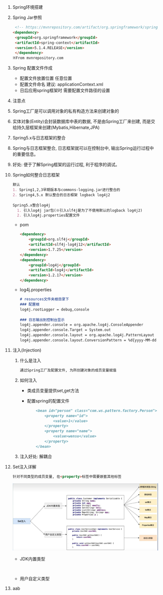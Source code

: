 1. Spring环境搭建

  1. Spring Jar参照

     ```markdown
      <!-- https://mvnrepository.com/artifact/org.springframework/spring-context -->
     <dependency>
      <groupId>org.springframework</groupId>
      <artifactId>spring-context</artifactId>
      <version>5.1.4.RELEASE</version>
      </dependency>
     ※From mvnrepository.com
     ```
  2. Spring 配置文件作成
     - 配置文件放置位置  任意位置
     - 配置文件命名 建议: applicationContext.xml
     - 日后应用spring框架时 需要配置文件路径的设置

2. 注意点

  1. Spring工厂是可以调用对象的私有构造方法来创建对象的
  2. 实体对象(Entity)会封装数据库中表的数据, 不是由Spring工厂来创建,  而是交给持久层框架来创建(Mybatis,Hibernate,JPA)

3. Spring5.x与日志框架的整合

  1. Spring与日志框架整合, 日志框架就可以在控制台中, 输出Spring运行过程中的重要信息。

  2. 好处: 便于了解Spring框架的运行过程, 利于程序的调试。

  3. Spring如何整合日志框架

     ~~~markdown
     默认
     1. Spring1,2,3早期版本与commons-logging.jar进行整合的
     2. Spring4,5.x 默认整合的日志框架 logback log4j2
     
     Spring5.x整合log4j
       1. 引入log4j jar包(※引入slf4j是为了不使用默认的logback log4j2)
       2. 引入log4j.properties配置文件
     ~~~

     - pom

       ~~~markdown
       <dependency>
           <groupId>org.slf4j</groupId>
           <artifactId>slf4j-log4j12</artifactId>
           <version>1.7.25</version>
       </dependency>
       <dependency>
           <groupId>log4j</groupId>
           <artifactId>log4j</artifactId>
           <version>1.2.17</version>
       </dependency>
       ~~~
       
     - log4j.properties
       
       ~~~markdown
       # resources文件夹根目录下
       ### 配置根
       log4j.rootLogger = debug,console
       
       ### 日志输出到控制台显示
       log4j.appender.console = org.apache.log4j.ConsoleAppender
       log4j.appender.console.Target = System.out
       log4j.appender.console.layout = org.apache.log4j.PatternLayout
       log4j.appender.console.layout.ConversionPattern = %d{yyyy-MM-dd HH:mm:ss} %-5p %c{1}:%L - %m%n
       ~~~

4. 注入(Injection)

   1. 什么是注入

      ~~~markdown
      通过Spring工厂及配置文件, 为所创建对象的成员变量赋值
      ~~~

   2. 如何注入

      - 类成员变量提供set,get方法

      - 配置spring的配置文件

        ~~~markdown
            <bean id="person" class="com.ws.pattern.factory.Person">
                <property name="id">
                    <value>1</value>
                </property>
                <property name="name">
                    <value>wensu</value>
                </property>
            </bean>
        ~~~

   3. 注入好处: 解耦合

5. Set注入详解

   ~~~markdown
   针对不同类型的成员变量, 在<property>标签中需要嵌套其他标签
   ~~~

   ![image-20230611214546602](https://github.com/wensugithub/markdownPicture/blob/main/image-20230611214546602.png?raw=true)

   - JDK内置类型

   ​       

   

   

   

   - 用户自定义类型

6. aab